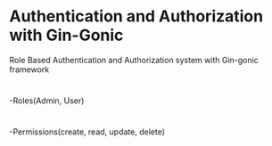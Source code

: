 # Authentication and Authorization with Gin-Gonic

Role Based Authentication and Authorization system with Gin-gonic framework
# ########
-Roles(Admin, User)
# ########
-Permissions(create, read, update, delete)
